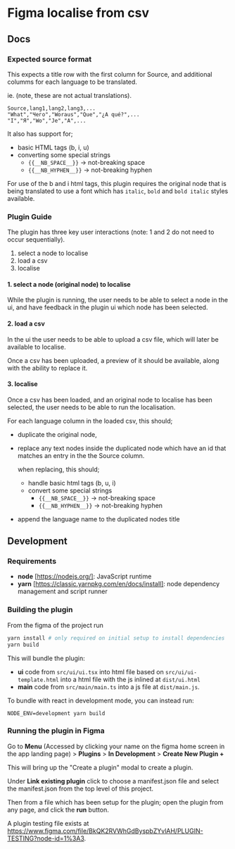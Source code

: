 # Figma localise from csv

## Docs

### Expected source format

This expects a title row with the first column for Source, and additional columms for each language to be translated.

ie. (note, these are not actual translations).

```csv
Source,lang1,lang2,lang3,...
"What","Чего","Woraus","Que","¿A qué?",...
"I","Я","Wo","Je","A",...
```

It also has support for;

-   basic HTML tags (b, i, u)
-   converting some special strings
    -   `{{__NB_SPACE__}}` -> not-breaking space
    -   `{{__NB_HYPHEN__}}` -> not-breaking hyphen

For use of the b and i html tags, this plugin requires the original node that is being translated to use a font which has `italic`, `bold` and `bold italic` styles available.

### Plugin Guide

The plugin has three key user interactions (note: 1 and 2 do not need to occur sequentially).

1. select a node to localise
2. load a csv
3. localise

#### 1. select a node (original node) to localise

While the plugin is running, the user needs to be able to select a node in the ui, and have feedback in the plugin ui which node has been selected.

#### 2. load a csv

In the ui the user needs to be able to upload a csv file, which will later be available to localise.

Once a csv has been uploaded, a preview of it should be available, along with the ability to replace it.

#### 3. localise

Once a csv has been loaded, and an original node to localise has been selected, the user needs to be able to run the localisation.

For each language column in the loaded csv, this should;

-   duplicate the original node,
-   replace any text nodes inside the duplicated node which have an id that matches an entry in the the Source column.

    when replacing, this should;

    -   handle basic html tags (b, u, i)
    -   convert some special strings
        -   `{{__NB_SPACE__}}` -> not-breaking space
        -   `{{__NB_HYPHEN__}}` -> not-breaking hyphen

-   append the language name to the duplicated nodes title

## Development

### Requirements

-   **node** [https://nodejs.org/]: JavaScript runtime
-   **yarn** [https://classic.yarnpkg.com/en/docs/install]: node dependency management and script runner

### Building the plugin

From the figma of the project run

```sh
yarn install # only required on initial setup to install dependencies
yarn build
```

This will bundle the plugin:

-   **ui** code from `src/ui/ui.tsx` into html file based on `src/ui/ui-template.html` into a html file with the js inlined at `dist/ui.html`
-   **main** code from `src/main/main.ts` into a js file at `dist/main.js`.

To bundle with react in development mode, you can instead run:

```
NODE_ENV=development yarn build
```

### Running the plugin in Figma

Go to **Menu** (Accessed by clicking your name on the figma home screen in the app landing page) > **Plugins** > **In Development** > **Create New Plugin +**

This will bring up the "Create a plugin" modal to create a plugin.

Under **Link existing plugin** click to choose a manifest.json file and select the manifest.json from the top level of this project.

Then from a file which has been setup for the plugin; open the plugin from any page, and click the **run** button.

A plugin testing file exists at https://www.figma.com/file/BkQK2RVWhGdByspbZYvlAH/PLUGIN-TESTING?node-id=1%3A3.
